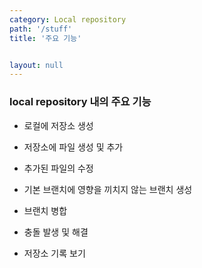 ```yaml
---
category: Local repository
path: '/stuff'
title: '주요 기능'


layout: null
---
```


### local repository 내의 주요 기능  

* 로컬에 저장소 생성

* 저장소에 파일 생성 및 추가

* 추가된 파일의 수정

* 기본 브랜치에 영향을 끼치지 않는 브랜치 생성

* 브랜치 병합

* 충돌 발생 및 해결

* 저장소 기록 보기
